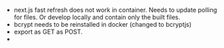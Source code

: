 - next.js fast refresh does not work in container. Needs to update polling for files. Or develop locally and contain only the built files.
- bcrypt needs to be reinstalled in docker (changed to bcryptjs)
- export as GET as POST.
- 